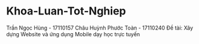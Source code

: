 # Khoa-Luan-Tot-Nghiep
Trần Ngọc Hùng - 17110157
Châu Huỳnh Phước Toàn - 17110240
Đề tài: Xây dựng Website và ứng dụng Mobile dạy học trực tuyến
